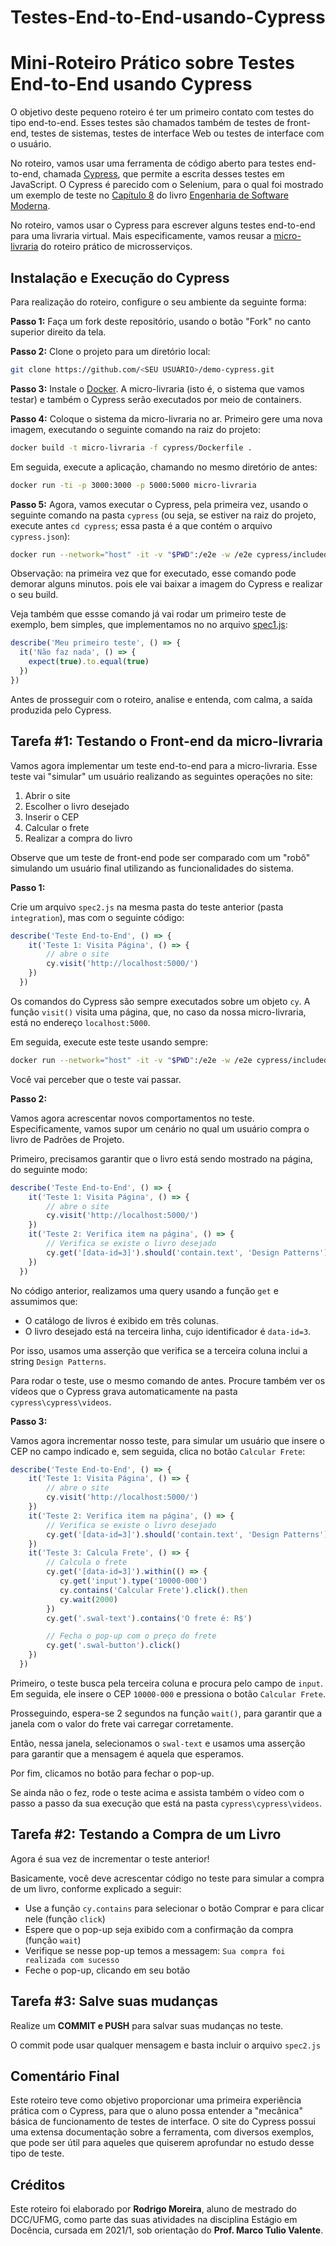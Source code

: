 # Testes-End-to-End-usando-Cypress

# Mini-Roteiro Prático sobre Testes End-to-End usando Cypress

O objetivo deste pequeno roteiro é ter um primeiro contato com testes do tipo end-to-end. Esses testes são chamados também de testes de front-end, testes de sistemas,  testes de interface Web ou testes de interface com o usuário.

No roteiro, vamos usar uma ferramenta de código aberto para testes end-to-end, chamada [Cypress](https://www.cypress.io), que permite a escrita desses testes em JavaScript. O Cypress é parecido com o Selenium, para o qual foi mostrado um exemplo de teste no [Capítulo 8]([https://engsoftmoderna.info/cap8.html](https://engsoftmoderna.info/cap8.html#testes-de-sistema)) do livro [Engenharia de Software Moderna](https://engsoftmoderna.info).

No roteiro, vamos usar o Cypress para escrever alguns testes end-to-end para uma livraria virtual. Mais especificamente, vamos reusar a [micro-livraria](https://github.com/aserg-ufmg/micro-livraria) do roteiro prático de microsserviços.

## Instalação e Execução do Cypress

Para realização do roteiro, configure o seu ambiente da seguinte forma:

**Passo 1:** Faça um fork deste repositório, usando o botão "Fork" no canto superior direito da tela.

**Passo 2:** Clone o projeto para um diretório local:

```bash
git clone https://github.com/<SEU USUÁRIO>/demo-cypress.git
```
<!----

**Passo 3:** Instale o Cypress. A forma recomendada é via npm (necessário [node.js](https://nodejs.org/en/download/)). No diretório do projeto, execute:
    
```bash
npm install cypress --save-dev
```

Após a instalação, no diretório do projeto, será criada uma pasta `cypress`. 
--->

**Passo 3:** Instale o [Docker](https://docs.docker.com/get-docker/). A micro-livraria (isto é, o sistema que vamos testar) e também o Cypress serão executados por meio de containers.

**Passo 4:** Coloque o sistema da micro-livraria no ar. Primeiro gere uma nova imagem, executando o seguinte comando na raiz do projeto:

```bash
docker build -t micro-livraria -f cypress/Dockerfile .
```

Em seguida, execute a aplicação, chamando no mesmo diretório de antes:

```bash
docker run -ti -p 3000:3000 -p 5000:5000 micro-livraria
```

**Passo 5:** Agora, vamos executar o Cypress, pela primeira vez, usando o seguinte comando na pasta `cypress` (ou seja, se estiver na raiz do projeto, execute antes `cd cypress`; essa pasta é a que contém o arquivo `cypress.json`):

<!----
```bash
npx cypress open
```
--->

```bash
docker run --network="host" -it -v "$PWD":/e2e -w /e2e cypress/included:9.2.0
```

Observação: na primeira vez que for executado, esse comando pode demorar alguns minutos. pois ele vai baixar a imagem do Cypress e realizar o seu build.

Veja também que essse comando já vai rodar um primeiro teste de exemplo, bem simples, que implementamos no no arquivo [spec1.js](https://github.com/aserg-ufmg/demo-cypress/blob/main/cypress/cypress/integration/spec1.js):

```javascript
describe('Meu primeiro teste', () => {
  it('Não faz nada', () => {
    expect(true).to.equal(true)
  })
})
```

Antes de prosseguir com o roteiro, analise e entenda, com calma, a saída produzida pelo Cypress.

<!---
a seguinte tela. Na área marcada com `1` temos os testes já criados para o sistema e na marcação `2` temos o botão para criação de um novo arquivo de testes.
<p align="center">
    <img src="https://user-images.githubusercontent.com/54295278/127781317-2bd7951f-73ba-475d-8e57-91785ab08a6e.png" width="70%">
</p>
--->

<!--
## Tarefa #1: Primeiro Teste

Os arquivos de testes do Cypress são uma sequência de funções, em JavaScript, que testam o front-end da aplicação.

Como primeiro teste, iremos apenas observar o resultado de uma simples asserção. Primeiro, crie um novo arquivo de teste chamado `meu_teste.js` com o seguinte código:

```javascript
describe('Meu primeiro teste', () => {
    it('Não faz nada', () => {
      expect(true).to.equal(true)
    })
  })
```

Salve este arquivo na pasta *default* na qual ficam os testes do Cypress, normalmente chamados também de *specs*.

O teste acima é trivial, pois ele apenas checa se `true` é igual a `true`. Após salvar o arquivo, procure por ele na lista de testes (specs) do Cypress e clique duas vezes no seu nome para executá-lo. Os resultados serão apresentados na interface do Cypress. 
-->

<!--
<p align="center">
    <img src="https://user-images.githubusercontent.com/54295278/127781703-db6135b3-32e5-4c46-a07d-75f53c428f35.png" width="70%">
</p>

A área `3` mostra os resultados do teste executado, enquanto `4` apresenta os snapshots obtidos ao longo da execução de cada passo do teste. Para o nosso teste trivial, foi apenas constatado que `true` é igual a `true`.

De forma análoga, se alterarmos a linha `3` para `expect(true).to.equal(false)` e salvarmos o arquivo, é possível observar que o navegador já ira se adequar às mudanças no arquivo de teste e consequentemente o teste irá falhar.
--->

## Tarefa #1: Testando o Front-end da micro-livraria

Vamos agora implementar um teste end-to-end para a micro-livraria. Esse teste vai "simular" um usuário realizando as seguintes operações no site:

1. Abrir o site
2. Escolher o livro desejado
3. Inserir o CEP
4. Calcular o frete
5. Realizar a compra do livro

Observe que um teste de front-end pode ser comparado com um "robô" simulando um usuário final utilizando as funcionalidades do sistema.

**Passo 1:**

Crie um arquivo `spec2.js` na mesma pasta do teste anterior (pasta `integration`), mas com o seguinte código:

```javascript
describe('Teste End-to-End', () => {
    it('Teste 1: Visita Página', () => {
        // abre o site
        cy.visit('http://localhost:5000/')
    })
  })
```

Os comandos do Cypress são sempre executados sobre um objeto `cy`. A função `visit()` visita uma página, que, no caso da nossa micro-livraria, está no endereço `localhost:5000`. 

Em seguida, execute este teste usando sempre: 

```bash
docker run --network="host" -it -v "$PWD":/e2e -w /e2e cypress/included:9.2.0
```

Você vai perceber que o teste vai passar.

**Passo 2:**

Vamos agora acrescentar novos comportamentos no teste. Especificamente, vamos supor um cenário no qual um usuário compra o livro de Padrões de Projeto. 

Primeiro, precisamos garantir que o livro está sendo mostrado na página, do seguinte modo: 

```javascript
describe('Teste End-to-End', () => {
    it('Teste 1: Visita Página', () => {
        // abre o site
        cy.visit('http://localhost:5000/')
    })
    it('Teste 2: Verifica item na página', () => {
        // Verifica se existe o livro desejado
        cy.get('[data-id=3]').should('contain.text', 'Design Patterns')
    })    
  })
```
        
No código anterior, realizamos uma query usando a função `get` e assumimos que:

* O catálogo de livros é exibido em três colunas. 
* O livro desejado está na terceira linha, cujo identificador é `data-id=3`. 

Por isso, usamos uma asserção que verifica se a terceira coluna inclui a string `Design Patterns`. 

Para rodar o teste, use o mesmo comando de antes. Procure também ver os vídeos que o Cypress grava automaticamente na pasta `cypress\cypress\videos`.

<!----
Ao passar o mouse em cima de cada etapa do teste em `3` podemos observar que `4` muda, refletindo cada passo do teste. Em específico, o último passo (com a asserção) é mostrado em destaque, para indicar que ele foi corretamente identificada.

É possível utilizar o Selector Playground, que é uma ferramenta iterativa do Cypress que ajuda a determinar um seletor único para um elemento em específico. Por meio desse recurso, pode-se testar um seletor para identificar quais elementos são encontrados e também identificar quais elementos possuem uma determinada string de texto. Para usar o Selector Playground, clique no ícone de alvo (item `5` da figura abaixo) e clique com o botão esquerdo sobre o elemento desejado para obter um seletor único.

<p align="center">
    <img src="https://user-images.githubusercontent.com/54295278/127781712-29214b67-457f-4be3-b74a-16e3e94fa892.png" width="70%">
</p>
--->

**Passo 3:**

Vamos agora incrementar nosso teste, para simular um usuário que insere o CEP no campo indicado e, sem seguida, clica no botão `Calcular Frete`:

```javascript
describe('Teste End-to-End', () => {
    it('Teste 1: Visita Página', () => {
        // abre o site
        cy.visit('http://localhost:5000/')
    })
    it('Teste 2: Verifica item na página', () => {
        // Verifica se existe o livro desejado
        cy.get('[data-id=3]').should('contain.text', 'Design Patterns')
    })    
    it('Teste 3: Calcula Frete', () => {    
        // Calcula o frete
        cy.get('[data-id=3]').within(() => {
           cy.get('input').type('10000-000')
           cy.contains('Calcular Frete').click().then
           cy.wait(2000)
        })
        cy.get('.swal-text').contains('O frete é: R$')

        // Fecha o pop-up com o preço do frete
        cy.get('.swal-button').click()
    })
  })
```

Primeiro, o teste busca pela terceira coluna e procura pelo campo de `input`. Em seguida, ele insere o CEP `10000-000` e pressiona o botão `Calcular Frete`.  

Prosseguindo, espera-se 2 segundos na função `wait()`, para garantir que a janela com o valor do frete vai carregar corretamente.

Então, nessa janela, selecionamos o `swal-text` e usamos uma asserção para garantir que a mensagem é aquela que esperamos. 

Por fim, clicamos no botão para fechar o pop-up.

Se ainda não o fez, rode o teste acima e assista também o vídeo com o passo a passo da sua execução que está na pasta `cypress\cypress\videos`.

## Tarefa #2: Testando a Compra de um Livro

Agora é sua vez de incrementar o teste anterior! 

Basicamente, você deve acrescentar código no teste para simular a compra de um livro, conforme explicado a seguir:

* Use a função `cy.contains` para selecionar o botão Comprar e para clicar nele (função `click`)
* Espere que o pop-up seja exibido com a confirmação da compra (função `wait`)
* Verifique se nesse pop-up temos a messagem: `Sua compra foi realizada com sucesso`
* Feche o pop-up, clicando em seu botão

## Tarefa #3: Salve suas mudanças

Realize um **COMMIT e PUSH** para salvar suas mudanças no teste. 

O commit pode usar qualquer mensagem e basta incluir o arquivo `spec2.js` 

<!---
**IMPORTANTE** O Cypress instala centenas de arquivos na sua pasta, mas basta fazer o commit do arquivo indicado, ou seja, de um único arquivo.
--->

## Comentário Final

Este roteiro teve como objetivo proporcionar uma primeira experiência prática com o Cypress, para que o aluno possa entender a "mecânica" básica de funcionamento de testes de interface. O site do Cypress possui uma extensa documentação sobre a ferramenta, com diversos exemplos, que pode ser útil para aqueles que quiserem aprofundar no estudo desse tipo de teste.

## Créditos

Este roteiro foi elaborado por **Rodrigo Moreira**, aluno de mestrado do DCC/UFMG, como parte das suas atividades na disciplina Estágio em Docência, cursada em 2021/1, sob orientação do **Prof. Marco Tulio Valente**.
